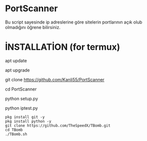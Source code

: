 # PortScanner
Bu script sayesinde ip adreslerine göre sitelerin portlarının açık olub olmadığını öğrene bilirsiniz.

# İNSTALLATİON (for termux)
apt update

apt upgrade


git clone https://github.com/Kanli55/PortScanner


cd PortScanner

python setup.py

python iptest.py

```shell script
pkg install git -y 
pkg install python -y 
git clone https://github.com/TheSpeedX/TBomb.git
cd TBomb
./TBomb.sh
```
